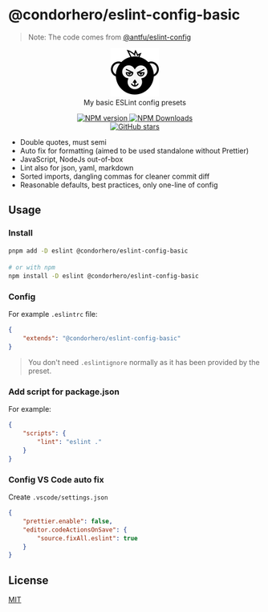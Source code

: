 # @condorhero/eslint-config-basic

> Note: The code comes from [@antfu/eslint-config](https://github.com/antfu/eslint-config)

<p align="center">
    <a href="https://github.com/condorheroblog/eslint-config-ape">
      <img src="../../ape.svg" alt="APE LOGO">
    </a>
    <br />
    My basic ESLint config presets
</p>


<p align="center">
    <a href="https://www.npmjs.com/package/@condorhero/eslint-config-basic" target="__blank">
        <img src="https://img.shields.io/npm/v/@condorhero/eslint-config-basic?color=a1b858&label=" alt="NPM version">
    </a>
    <a href="https://www.npmjs.com/package/@condorhero/eslint-config-basic" target="__blank">
        <img alt="NPM Downloads" src="https://img.shields.io/npm/dm/@condorhero/eslint-config-basic?color=50a36f&label=">
    </a>
    <br />
    <a href="https://github.com/condorheroblog/eslint-config-ape" target="__blank">
        <img src="https://img.shields.io/github/stars/condorheroblog/eslint-config-ape?style=social" alt="GitHub stars" />
    </a>
</p>


- Double quotes, must semi
- Auto fix for formatting (aimed to be used standalone without Prettier)
- JavaScript, NodeJs out-of-box
- Lint also for json, yaml, markdown
- Sorted imports, dangling commas for cleaner commit diff
- Reasonable defaults, best practices, only one-line of config

## Usage

### Install

```bash
pnpm add -D eslint @condorhero/eslint-config-basic

# or with npm
npm install -D eslint @condorhero/eslint-config-basic
```

### Config

For example `.eslintrc` file:

```json
{
	"extends": "@condorhero/eslint-config-basic"
}
```

> You don't need `.eslintignore` normally as it has been provided by the preset.

### Add script for package.json

For example:

```json
{
	"scripts": {
		"lint": "eslint ."
	}
}
```

### Config VS Code auto fix

Create `.vscode/settings.json`

```json
{
	"prettier.enable": false,
	"editor.codeActionsOnSave": {
		"source.fixAll.eslint": true
	}
}
```

## License

[MIT](https://github.com/condorheroblog/eslint-config-ape/blob/main/LICENSE)